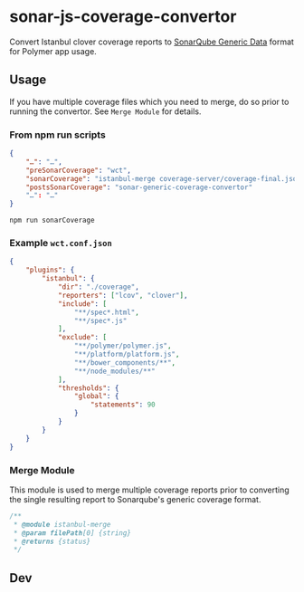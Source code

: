# sonar-js-coverage-convertor
Convert Istanbul clover coverage reports to [SonarQube Generic Data](https://docs.sonarqube.org/display/SONAR/Generic+Test+Data) format for Polymer app usage.  
## Usage
If you have multiple coverage files which you need to merge, do so prior to running the convertor. See `Merge Module` for details.  

### From npm run scripts  
```json
{
	"…": "…",
	"preSonarCoverage": "wct",
	"sonarCoverage": "istanbul-merge coverage-server/coverage-final.json coverage-client/coverage-final.json",
	"postsSonarCoverage": "sonar-generic-coverage-convertor"
	"…": "…"
}
```
`npm run sonarCoverage`  

### Example `wct.conf.json`  
```json
{
	"plugins": {
		"istanbul": {
			"dir": "./coverage",
			"reporters": ["lcov", "clover"],
			"include": [
				"**/spec*.html",
				"**/spec*.js"
			],
			"exclude": [
				"**/polymer/polymer.js",
				"**/platform/platform.js",
				"**/bower_components/**",
				"**/node_modules/**"
			],
			"thresholds": {
				"global": {
					"statements": 90
				}
			}
		}
	}
}

```

### Merge Module  
This module is used to merge multiple coverage reports prior to converting the single resulting report to Sonarqube's generic coverage format.  
```javascript
/**
 * @module istanbul-merge
 * @param filePath[0] {string}
 * @returns {status}
 */
```
## Dev  
